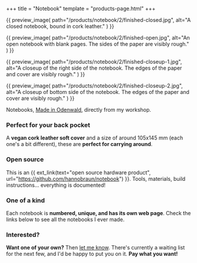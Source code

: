 +++
title    = "Notebook"
template = "products-page.html"
+++

{{
    preview_image(
        path="/products/notebook/2/finished-closed.jpg",
        alt="A closed notebook, bound in cork leather."
    )
}}

{{
    preview_image(
        path="/products/notebook/2/finished-open.jpg",
        alt="An open notebook with blank pages. The sides of the paper are visibly rough."
    )
}}

{{
    preview_image(
        path="/products/notebook/2/finished-closeup-1.jpg",
        alt="A closeup of the right side of the notebook. The edges of the paper and cover are visibly rough."
    )
}}

{{
    preview_image(
        path="/products/notebook/2/finished-closeup-2.jpg",
        alt="A closeup of bottom side of the notebook. The edges of the paper and cover are visibly rough."
    )
}}

Notebooks, [Made in Odenwald](https://hanno.braun-odw.eu/made-in-odenwald/2.jpg), directly from my workshop.


### Perfect for your back pocket

A **vegan cork leather soft cover** and a size of around 105x145 mm (each one's a bit different), these are **perfect for carrying around**.


### Open source

This is an {{ ext_link(text="open source hardware product", url="https://github.com/hannobraun/notebook") }}. Tools, materials, build instructions... everything is documented!


### One of a kind

Each notebook is **numbered, unique, and has its own web page**. Check the links below to see all the notebooks I ever made.


### Interested?

**Want one of your own?** Then [let me know](/contact). There's currently a waiting list for the next few, and I'd be happy to put you on it. **Pay what you want!**
